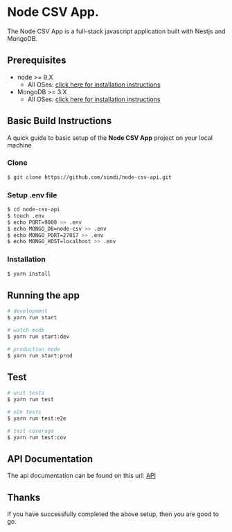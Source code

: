 # Node CSV App.
The Node CSV App is a full-stack javascript application built with Nestjs and MongoDB.

## Prerequisites
* node >= 9.X
  * All OSes: [click here for installation instructions](https://nodejs.org/en/download/)
* MongoDB >= 3.X
  * All OSes: [click here for installation instructions](https://www.mongodb.com/download-center/community)


## Basic Build Instructions

A quick guide to basic setup of the **Node CSV App** project on your local machine


### Clone
```sh
$ git clone https://github.com/simdi/node-csv-api.git
```

### Setup .env file
```sh
$ cd node-csv-api
$ touch .env
$ echo PORT=9000 >> .env
$ echo MONGO_DB=node-csv >> .env
$ echo MONGO_PORT=27017 >> .env
$ echo MONGO_HOST=localhost >> .env
```

### Installation

```bash
$ yarn install
```

## Running the app

```bash
# development
$ yarn run start

# watch mode
$ yarn run start:dev

# production mode
$ yarn run start:prod
```

## Test

```bash
# unit tests
$ yarn run test

# e2e tests
$ yarn run test:e2e

# test coverage
$ yarn run test:cov
```

## API Documentation
The api documentation can be found on this url: [API](http://localhost:9000/api/v1/docs)

## Thanks
If you have successfully completed the above setup, then you are good to go.
